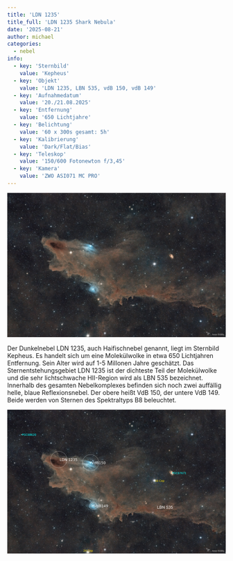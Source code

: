 ```yaml
---
title: 'LDN 1235'
title_full: 'LDN 1235 Shark Nebula'
date: '2025-08-21'
author: michael
categories:
  - nebel
info:
  - key: 'Sternbild'
    value: 'Kepheus'
  - key: 'Objekt'
    value: 'LDN 1235, LBN 535, vdB 150, vdB 149'
  - key: 'Aufnahmedatum'
    value: '20./21.08.2025'
  - key: 'Entfernung'
    value: '650 Lichtjahre' 
  - key: 'Belichtung'
    value: '60 x 300s gesamt: 5h'
  - key: 'Kalibrierung'
    value: 'Dark/Flat/Bias'
  - key: 'Teleskop'
    value: '150/600 Fotonewton f/3,45'
  - key: 'Kamera'
    value: 'ZWO ASI071 MC PRO'
---
```


![LDN-1235](header.jpg 'LDN-1235')

Der Dunkelnebel LDN 1235, auch Haifischnebel genannt, liegt im Sternbild Kepheus.
Es handelt sich um eine Molekülwolke in etwa 650 Lichtjahren Entfernung. Sein Alter wird auf 1-5 Millonen Jahre geschätzt.
Das Sternentstehungsgebiet LDN 1235 ist der dichteste Teil der Molekülwolke und die sehr lichtschwache HII-Region wird als LBN 535 bezeichnet.
Innerhalb des gesamten Nebelkomplexes befinden sich noch zwei auffällig helle, blaue Reflexionsnebel.
Der obere heißt VdB 150, der untere VdB 149. Beide werden von Sternen des Spektraltyps B8 beleuchtet.

![LDN-1235](LDN1235-Annotated.jpg 'LDN-1235')
